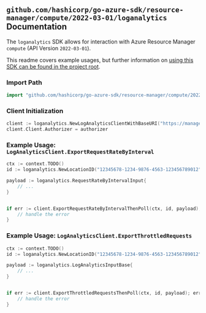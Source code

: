 
## `github.com/hashicorp/go-azure-sdk/resource-manager/compute/2022-03-01/loganalytics` Documentation

The `loganalytics` SDK allows for interaction with Azure Resource Manager `compute` (API Version `2022-03-01`).

This readme covers example usages, but further information on [using this SDK can be found in the project root](https://github.com/hashicorp/go-azure-sdk/tree/main/docs).

### Import Path

```go
import "github.com/hashicorp/go-azure-sdk/resource-manager/compute/2022-03-01/loganalytics"
```


### Client Initialization

```go
client := loganalytics.NewLogAnalyticsClientWithBaseURI("https://management.azure.com")
client.Client.Authorizer = authorizer
```


### Example Usage: `LogAnalyticsClient.ExportRequestRateByInterval`

```go
ctx := context.TODO()
id := loganalytics.NewLocationID("12345678-1234-9876-4563-123456789012", "locationValue")

payload := loganalytics.RequestRateByIntervalInput{
	// ...
}


if err := client.ExportRequestRateByIntervalThenPoll(ctx, id, payload); err != nil {
	// handle the error
}
```


### Example Usage: `LogAnalyticsClient.ExportThrottledRequests`

```go
ctx := context.TODO()
id := loganalytics.NewLocationID("12345678-1234-9876-4563-123456789012", "locationValue")

payload := loganalytics.LogAnalyticsInputBase{
	// ...
}


if err := client.ExportThrottledRequestsThenPoll(ctx, id, payload); err != nil {
	// handle the error
}
```
